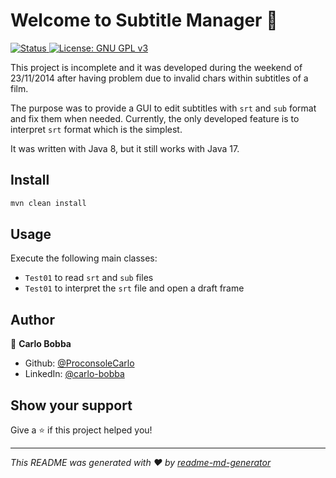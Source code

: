 # Welcome to Subtitle Manager 👋

<a href="#">
    <img alt="Status" src="https://img.shields.io/badge/status-⛔ Discontinued-red.svg" />
</a>
<a href="./LICENSE" target="_blank">
    <img alt="License: GNU GPL v3" src="https://img.shields.io/badge/License-GNU%20GPL%20v3-yellow.svg" />
</a>

This project is incomplete and it was developed during the weekend of 23/11/2014 after having problem due to invalid chars within subtitles of a film.

The purpose was to provide a GUI to edit subtitles with `srt` and `sub` format and fix them when needed.
Currently, the only developed feature is to interpret `srt` format which is the simplest.

It was written with Java 8, but it still works with Java 17.

## Install

```sh
mvn clean install
```

## Usage

Execute the following main classes:
- `Test01` to read `srt` and `sub` files
- `Test01` to interpret the `srt` file and open a draft frame

## Author

👤 **Carlo Bobba**

* Github: [@ProconsoleCarlo](https://github.com/ProconsoleCarlo)
* LinkedIn: [@carlo-bobba](https://linkedin.com/in/carlo-bobba)

## Show your support

Give a ⭐️ if this project helped you!

***
_This README was generated with ❤️ by [readme-md-generator](https://github.com/kefranabg/readme-md-generator)_